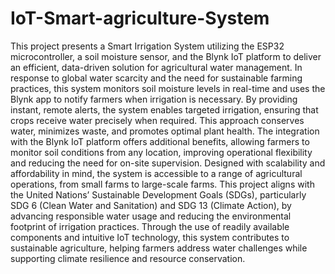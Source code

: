 # IoT-Smart-agriculture-System


This project presents a Smart Irrigation System utilizing the ESP32 microcontroller, a soil moisture sensor, and the Blynk IoT platform to deliver an efficient, data-driven solution for agricultural water management. In response to global water scarcity and the need for sustainable farming practices, this system monitors soil moisture levels in real-time and uses the Blynk app to notify farmers when irrigation is necessary. By providing instant, remote alerts, the system enables targeted irrigation, ensuring that crops receive water precisely when required. This approach conserves water, minimizes waste, and promotes optimal plant health.
The integration with the Blynk IoT platform offers additional benefits, allowing farmers to monitor soil conditions from any location, improving operational flexibility and reducing the need for on-site supervision. Designed with scalability and affordability in mind, the system is accessible to a range of agricultural operations, from small farms to large-scale farms.
This project aligns with the United Nations’ Sustainable Development Goals (SDGs), particularly SDG 6 (Clean Water and Sanitation) and SDG 13 (Climate Action), by advancing responsible water usage and reducing the environmental footprint of irrigation practices. Through the use of readily available components and intuitive IoT technology, this system contributes to sustainable agriculture, helping farmers address water challenges while supporting climate resilience and resource conservation.
